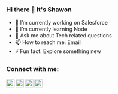 ### Hi there 👋 It's Shawon

- 🔭 I’m currently working on Salesforce
- 🌱 I’m currently learning Node
- 💬 Ask me about Tech related questions
- 📫 How to reach me: Email
- ⚡ Fun fact: Explore something new

### Connect with me:

[<img align="left" alt="shshawon39 | Twitter" width="22px" src="https://cdn.jsdelivr.net/npm/simple-icons@v3/icons/twitter.svg" />][twitter]
[<img align="left" alt="shawon39 | LinkedIn" width="22px" src="https://cdn.jsdelivr.net/npm/simple-icons@v3/icons/linkedin.svg" />][linkedin]
[<img align="left" alt="shaw0n39 | Instagram" width="22px" src="https://cdn.jsdelivr.net/npm/simple-icons@v3/icons/instagram.svg" />][instagram]
[<img align="left" alt="sh.shawon1 | Facebook" width="22px" src="https://cdn.jsdelivr.net/npm/simple-icons@v3/icons/facebook.svg" />][facebook]

<br />

[twitter]: https://twitter.com/shshawon39
[linkedin]: https://linkedin.com/in/shawon39
[instagram]: https://instagram.com/shaw0n39
[facebook]: https://facebook.com/sh.shawon1
